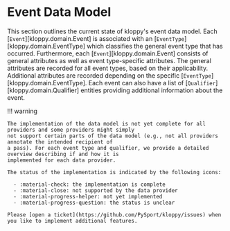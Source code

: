 # Event Data Model

This section outlines the current state of kloppy's event data model. Each [`Event`][kloppy.domain.Event] is associated with an [`EventType`][kloppy.domain.EventType] which classifies the general event type that has occurred. Furthermore, each [`Event`][kloppy.domain.Event] consists of general attributes as well as event type-specific attributes. The general attributes are recorded for all event types, based on their applicability. Additional attributes are recorded depending on the specific [`EventType`][kloppy.domain.EventType]. Each event can also have a list of [`Qualifier`][kloppy.domain.Qualifier] entities providing additional information about the event.

!!! warning

    The implementation of the data model is not yet complete for all providers and some providers might simply
    not support certain parts of the data model (e.g., not all providers annotate the intended recipient of
    a pass). For each event type and qualifier, we provide a detailed overview describing if and how it is
    implemented for each data provider.

    The status of the implementation is indicated by the following icons:

      - :material-check: the implementation is complete
      - :material-close: not supported by the data provider
      - :material-progress-helper: not yet implemented
      - :material-progress-question: the status is unclear

    Please [open a ticket](https://github.com/PySport/kloppy/issues) when you like to implement additional features.

